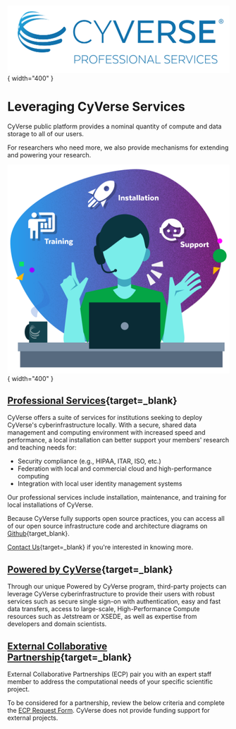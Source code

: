 ![!CyVerse Professional Services](assets/cyverse_logos_professional.png "CyVerse Professional Services"){ width="400" }

# Leveraging CyVerse Services

CyVerse public platform provides a nominal quantity of compute and data storage to all of our users. 

For researchers who need more, we also provide mechanisms for extending and powering your research.

![Professional Services](assets/pro_service_person.png){ width="400" }

## [Professional Services](https://cyverse.org/professional-services){target=_blank}

CyVerse offers a suite of services for institutions seeking to deploy CyVerse's cyberinfrastructure locally. With a secure, shared data management and computing environment with increased speed and performance, a local installation can better support your members' research and teaching needs for:

- Security compliance (e.g., HIPAA, ITAR, ISO, etc.)
- Federation with local and commercial cloud and high-performance computing
- Integration with local user identity management systems

Our professional services include installation, maintenance, and training for local installations of CyVerse.

Because CyVerse fully supports open source practices, you can access all of our open source infrastructure code and architecture diagrams on [Github](https://github.com/cyverse){target_blank}.

[Contact Us](https://docs.google.com/forms/d/e/1FAIpQLSd2BqXi8DlVOeab28ZWPeUhttGqqMczMBxr8Fu1j2ud0bL3_w/viewform){target=_blank} if you're interested in knowing more.

## [Powered by CyVerse](https://cyverse.org/powered-by-cyverse){target=_blank}

Through our unique Powered by CyVerse program, third-party projects can leverage CyVerse cyberinfrastructure to provide their users with robust services such as secure single sign-on with authentication, easy and fast data transfers, access to large-scale, High-Performance Compute resources such as Jetstream or XSEDE, as well as expertise from developers and domain scientists.

## [External Collaborative Partnership](https://cyverse.org/ecp){target=_blank}

External Collaborative Partnerships (ECP) pair you with an expert staff member to address the computational needs of your specific scientific project.

To be considered for a partnership, review the below criteria and complete the [ECP Request Form](). CyVerse does not provide funding support for external projects.

